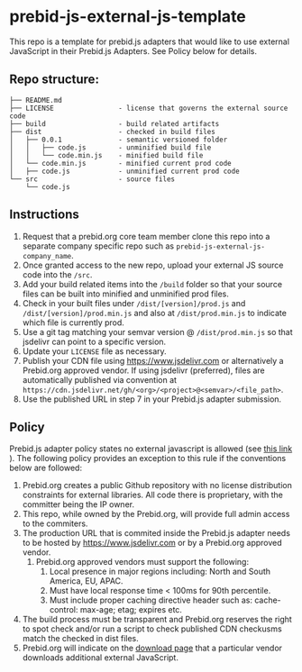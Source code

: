 # prebid-js-external-js-template

This repo is a template for prebid.js adapters that would like to use external JavaScript in their Prebid.js Adapters. See Policy below for details. 

## Repo structure:

```
├── README.md
├── LICENSE                - license that governs the external source code
├── build                  - build related artifacts
├── dist                   - checked in build files
│   ├── 0.0.1              - semantic versioned folder
│   │   ├── code.js        - unminified build file
│   │   └── code.min.js    - minified build file
│   └── code.min.js        - minified current prod code
│   ├── code.js            - unminified current prod code
└── src                    - source files
    └── code.js
```

## Instructions

 1. Request that a prebid.org core team member clone this repo into a separate company specific repo such as `prebid-js-external-js-company_name`.
 1. Once granted access to the new repo, upload your external JS source code into the `/src`.
 1. Add your build related items into the `/build` folder so that your source files can be built into minified and unminified prod files.
 1. Check in your built files under `/dist/[version]/prod.js` and `/dist/[version]/prod.min.js` and also at `/dist/prod.min.js` to indicate which file is currently prod.
 1. Use a git tag matching your semvar version @ `/dist/prod.min.js` so that jsdelivr can point to a specific version. 
 1. Update your `LICENSE` file as necessary.
 1. Publish your CDN file using https://www.jsdelivr.com or alternatively a Prebid.org approved vendor. If using jsdelivr (preferred), files are automatically published via convention at `https://cdn.jsdelivr.net/gh/<org>/<project>@<semvar>/<file_path>`. 
 1. Use the published URL in step 7 in your Prebid.js adapter submission. 

## Policy

Prebid.js adapter policy states no external javascript is allowed (see [this link](http://prebid.org/dev-docs/bidder-adaptor.html#bidder-adaptor-Required-Adapter-Conventions) ). The following policy provides an exception to this rule if the conventions below are followed:

1. Prebid.org creates a public Github repository with no license distribution constraints for external libraries. All code there is proprietary, with the committer being the IP owner.
1. This repo, while owned by the Prebid.org, will provide full admin access to the commiters.
1. The production URL that is commited inside the Prebid.js adapter needs to be hosted by https://www.jsdelivr.com or by a Prebid.org approved vendor.
    1. Prebid.org approved vendors must support the following:
        1. Local presence in major regions including: North and South America, EU, APAC.
        1. Must have local response time < 100ms for 90th percentile. 
        1. Must include proper caching directive header such as: cache-control: max-age; etag; expires etc.
1. The build process must be transparent and Prebid.org reserves the right to spot check and/or run a script to check published CDN checkusms match the checked in dist files.
1. Prebid.org will indicate on the [download page](http://prebid.org/download.html) that a particular vendor downloads additional external JavaScript. 

